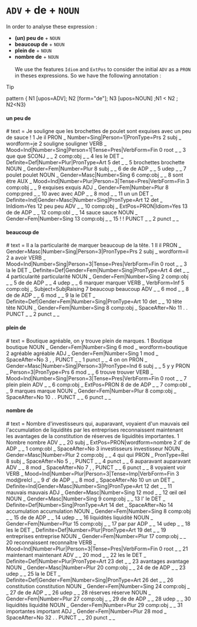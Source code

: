 # `ADV` + **de** + `NOUN`

In order to analyse these expression : 
- **(*un*) peu de** + `NOUN`
- **beaucoup de** + `NOUN`
- **plein de** + `NOUN`
- **nombre de** + `NOUN`
<br><br>
We use the features `Idiom` and `ExtPos` to consider the initial `ADV` as a `PRON` in theses expressions. So we have the following annotation :

>[!tip]
> pattern { N1 [upos=ADV]; N2 [form="de"]; N3 [upos=NOUN] ;N1 < N2 ; N2<N3}

<!-- tabs:start -->

#### **un peu de**

\# text = Je souligne que les brochettes de poulet sont exquises avec un peu de sauce !
1	Je	il	PRON	_	Number=Sing|Person=1|PronType=Prs	2	subj	_	wordform=je
2	souligne	souligner	VERB	_	Mood=Ind|Number=Sing|Person=1|Tense=Pres|VerbForm=Fin	0	root	_	_
3	que	que	SCONJ	_	_	2	comp:obj	_	_
4	les	le	DET	_	Definite=Def|Number=Plur|PronType=Art	5	det	_	_
5	brochettes	brochette	NOUN	_	Gender=Fem|Number=Plur	8	subj	_	_
6	de	de	ADP	_	_	5	udep	_	_
7	poulet	poulet	NOUN	_	Gender=Masc|Number=Sing	6	comp:obj	_	_
8	sont	être	AUX	_	Mood=Ind|Number=Plur|Person=3|Tense=Pres|VerbForm=Fin	3	comp:obj	_	_
9	exquises	exquis	ADJ	_	Gender=Fem|Number=Plur	8	comp:pred	_	_
10	avec	avec	ADP	_	_	8	mod	_	_
11	un	un	DET	_	Definite=Ind|Gender=Masc|Number=Sing|PronType=Art	12	det	_	InIdiom=Yes
12	peu	peu	ADV	_	_	10	comp:obj	_	ExtPos=PRON|Idiom=Yes
13	de	de	ADP	_	_	12	comp:obl	_	_
14	sauce	sauce	NOUN	_	Gender=Fem|Number=Sing	13	comp:obj	_	_
15	!	!	PUNCT	_	_	2	punct	_	_

#### **beaucoup de**

\# text = Il a la particularité de marquer beaucoup de la tête.
1	Il	il	PRON	_	Gender=Masc|Number=Sing|Person=3|PronType=Prs	2	subj	_	wordform=il
2	a	avoir	VERB	_	Mood=Ind|Number=Sing|Person=3|Tense=Pres|VerbForm=Fin	0	root	_	_
3	la	le	DET	_	Definite=Def|Gender=Fem|Number=Sing|PronType=Art	4	det	_	_
4	particularité	particularité	NOUN	_	Gender=Fem|Number=Sing	2	comp:obj	_	_
5	de	de	ADP	_	_	4	udep	_	_
6	marquer	marquer	VERB	_	VerbForm=Inf	5	comp:obj	_	Subject=SubjRaising
7	beaucoup	beaucoup	ADV	_	_	6	mod	_	_
8	de	de	ADP	_	_	6	mod	_	_
9	la	le	DET	_	Definite=Def|Gender=Fem|Number=Sing|PronType=Art	10	det	_	_
10	tête	tête	NOUN	_	Gender=Fem|Number=Sing	8	comp:obj	_	SpaceAfter=No
11	.	.	PUNCT	_	_	2	punct	_	_

#### **plein de**

\# text = Boutique agréable, on y trouve plein de marques.
1	Boutique	boutique	NOUN	_	Gender=Fem|Number=Sing	6	mod	_	wordform=boutique
2	agréable	agréable	ADJ	_	Gender=Fem|Number=Sing	1	mod	_	SpaceAfter=No
3	,	,	PUNCT	_	_	1	punct	_	_
4	on	on	PRON	_	Gender=Masc|Number=Sing|Person=3|PronType=Ind	6	subj	_	_
5	y	y	PRON	_	Person=3|PronType=Prs	6	mod	_	_
6	trouve	trouver	VERB	_	Mood=Ind|Number=Sing|Person=3|Tense=Pres|VerbForm=Fin	0	root	_	_
7	plein	plein	ADV	_	_	6	comp:obj	_	ExtPos=PRON
8	de	de	ADP	_	_	7	comp:obl	_	_
9	marques	marque	NOUN	_	Gender=Fem|Number=Plur	8	comp:obj	_	SpaceAfter=No
10	.	.	PUNCT	_	_	6	punct	_	_

#### **nombre de**

\# text = Nombre d'investisseurs qui, auparavant, voyaient d'un mauvais œil l'accumulation de liquidités par les entreprises reconnaissent maintenant les avantages de la constitution de réserves de liquidités importantes.
1	Nombre	nombre	ADV	_	_	20	subj	_	ExtPos=PRON|wordform=nombre
2	d'	de	ADP	_	_	1	comp:obl	_	SpaceAfter=No
3	investisseurs	investisseur	NOUN	_	Gender=Masc|Number=Plur	2	comp:obj	_	_
4	qui	qui	PRON	_	PronType=Rel	8	subj	_	SpaceAfter=No
5	,	,	PUNCT	_	_	4	punct	_	_
6	auparavant	auparavant	ADV	_	_	8	mod	_	SpaceAfter=No
7	,	,	PUNCT	_	_	6	punct	_	_
8	voyaient	voir	VERB	_	Mood=Ind|Number=Plur|Person=3|Tense=Imp|VerbForm=Fin	3	mod@relcl	_	_
9	d'	de	ADP	_	_	8	mod	_	SpaceAfter=No
10	un	un	DET	_	Definite=Ind|Gender=Masc|Number=Sing|PronType=Art	12	det	_	_
11	mauvais	mauvais	ADJ	_	Gender=Masc|Number=Sing	12	mod	_	_
12	œil	œil	NOUN	_	Gender=Masc|Number=Sing	9	comp:obj	_	_
13	l'	le	DET	_	Definite=Def|Number=Sing|PronType=Art	14	det	_	SpaceAfter=No
14	accumulation	accumulation	NOUN	_	Gender=Fem|Number=Sing	8	comp:obj	_	_
15	de	de	ADP	_	_	14	udep	_	_
16	liquidités	liquidité	NOUN	_	Gender=Fem|Number=Plur	15	comp:obj	_	_
17	par	par	ADP	_	_	14	udep	_	_
18	les	le	DET	_	Definite=Def|Number=Plur|PronType=Art	19	det	_	_
19	entreprises	entreprise	NOUN	_	Gender=Fem|Number=Plur	17	comp:obj	_	_
20	reconnaissent	reconnaître	VERB	_	Mood=Ind|Number=Plur|Person=3|Tense=Pres|VerbForm=Fin	0	root	_	_
21	maintenant	maintenant	ADV	_	_	20	mod	_	_
22	les	le	DET	_	Definite=Def|Number=Plur|PronType=Art	23	det	_	_
23	avantages	avantage	NOUN	_	Gender=Masc|Number=Plur	20	comp:obj	_	_
24	de	de	ADP	_	_	23	udep	_	_
25	la	le	DET	_	Definite=Def|Gender=Fem|Number=Sing|PronType=Art	26	det	_	_
26	constitution	constitution	NOUN	_	Gender=Fem|Number=Sing	24	comp:obj	_	_
27	de	de	ADP	_	_	26	udep	_	_
28	réserves	réserve	NOUN	_	Gender=Fem|Number=Plur	27	comp:obj	_	_
29	de	de	ADP	_	_	28	udep	_	_
30	liquidités	liquidité	NOUN	_	Gender=Fem|Number=Plur	29	comp:obj	_	_
31	importantes	important	ADJ	_	Gender=Fem|Number=Plur	28	mod	_	SpaceAfter=No
32	.	.	PUNCT	_	_	20	punct	_	_
<!-- tabs:end -->

